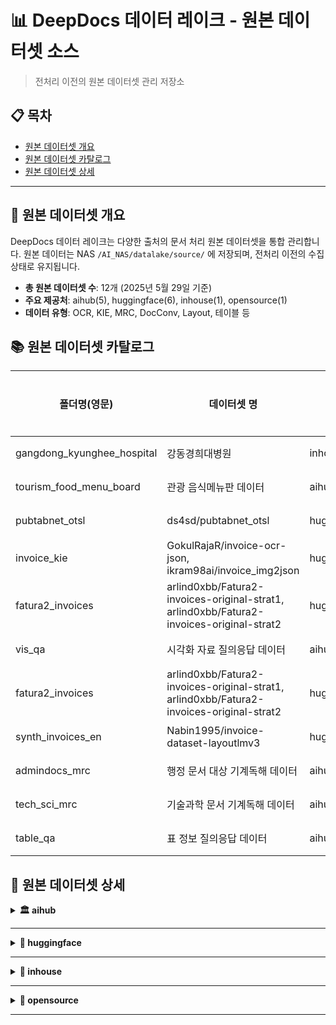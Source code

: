 # 📊 DeepDocs 데이터 레이크 - 원본 데이터셋 소스

> 전처리 이전의 원본 데이터셋 관리 저장소

## 📋 목차

- [원본 데이터셋 개요](#overview)
- [원본 데이터셋 카탈로그](#dataset-catalog)
- [원본 데이터셋 상세](#datasets)

---


## 📑 원본 데이터셋 개요 <a id="overview"></a>

DeepDocs 데이터 레이크는 다양한 출처의 문서 처리 원본 데이터셋을 통합 관리합니다.
원본 데이터는 NAS `/AI_NAS/datalake/source/` 에 저장되며, 전처리 이전의 수집 상태로 유지됩니다.

- **총 원본 데이터셋 수**: 12개 (2025년 5월 29일 기준)
- **주요 제공처**: aihub(5), huggingface(6), inhouse(1), opensource(1)
- **데이터 유형**: OCR, KIE, MRC, DocConv, Layout, 테이블 등

## 📚 원본 데이터셋 카탈로그 <a id="dataset-catalog"></a>

| 폴더명(영문)| 데이터셋 명| 제공처| 유형| 샘플 수| 상세정보|
|------------|-----------|-------|----|--------|--------|
| gangdong_kyunghee_hospital | 강동경희대병원 | inhouse | OCR/KIE | 3,672  | [상세](#gangdong_kyunghee_hospital) |
| tourism_food_menu_board | 관광 음식메뉴판 데이터 | aihub | OCR/KIE | 90,085 | [상세](#tourism_food_menu_board)  |
| pubtabnet_otsl | ds4sd/pubtabnet_otsl | huggingface | DocConv | 394,944 | [상세](#pubtabnet_otsl)  |
| invoice_kie | GokulRajaR/invoice-ocr-json, ikram98ai/invoice_img2json | huggingface | KIE | 5,189 | [상세](#invoice_kie)  |
| fatura2_invoices | arlind0xbb/Fatura2-invoices-original-strat1, arlind0xbb/Fatura2-invoices-original-strat2 | huggingface | KIE | 5,250 | [상세](#fatura2_invoices)  |
| vis_qa | 시각화 자료 질의응답 데이터 | aihub | VQA | 129,213 | [상세](#vis_qa)  |
| fatura2_invoices | arlind0xbb/Fatura2-invoices-original-strat1, arlind0xbb/Fatura2-invoices-original-strat2 | huggingface | KIE | 1,250 | [상세](#fatura2_invoices)  |
| synth_invoices_en | Nabin1995/invoice-dataset-layoutlmv3 | huggingface | Layout | 10,000 | [상세](#synth_invoices_en) |
| admindocs_mrc | 행정 문서 대상 기계독해 데이터 | aihub | DocConv | 50,073 | [상세](#admindocs_mrc)  |
| tech_sci_mrc | 기술과학 문서 기계독해 데이터 | aihub | DocConv | 8,148 | [상세](#tech_sci_mrc)  |
| table_qa | 표 정보 질의응답 데이터 | aihub | DocConv | 176,631 | [상세](#table_qa)  |
## 📂 원본 데이터셋 상세 <a id="datasets"></a>

<details>
<summary><b>🏛️ aihub</b></summary>

<details>
<summary id="tourism_food_menu_board"><b>tourism_food_menu_board</b></summary>

- **데이터셋명(한글)**: 관광 음식메뉴판 데이터
- **경로**: source/provider=aihub/tourism_food_menu_board
- **수집일**: 2025-05-23
- **샘플 수**: 90,085
- **주요 폴더/파일**:
- **라벨 포맷/주요 필드**: JSON (bbox, text)
- **비고**: 
  - 2025-05-23 1차 수집
</details>
<details>
<summary id="vis_qa"><b>vis_qa</b></summary>

- **데이터셋명**: 시각화 자료 질의응답 데이터
- **경로**: source/provider=aihub/pubtabnet_otsl
- **수집일**: 2025-05-23
- **샘플 수**: 129,213
- **주요 폴더/파일**:
- **라벨 포맷/주요 필드**: query, label
- **비고**: 
  - 표, 차트, 플로우 차트 등이 포함된 문서.
  - .png의 출처가 되는 .pdf를 알아낼 수 있으나 몇 페이지에서 온 것인지 알 수 없음.
</details>

<details>
<summary id="admindocs_mrc"><b>admindocs_mrc</b></summary>

- **데이터셋명(한글)**: 행정 문서 대상 기계독해 데이터
- **경로**: source/provider=aihub/admindocs_mrc
- **수집일**: 2025-05-29
- **샘플 수**: 50,073
- **주요 폴더/파일**:
- **라벨 포맷/주요 필드**: html
- **비고**: 
  - 2025-05-29 1차 수집
</details>
<details>
<summary id="tech_sci_mrc"><b>tech_sci_mrc</b></summary>

- **데이터셋명(한글)**: 기술과학 문서 기계독해 데이터
- **경로**: source/provider=aihub/tech_sci_mrc
- **수집일**: 2025-05-29
- **샘플 수**: 8,148
- **주요 폴더/파일**:
- **라벨 포맷/주요 필드**: html
- **비고**: 
  - 2025-05-29 1차 수집
</details>
<details>
<summary id="table_qa"><b>table_qa</b></summary>

- **데이터셋명(한글)**: 표 정보 질의응답 데이터
- **경로**: source/provider=aihub/table_qa
- **수집일**: 2025-05-29
- **샘플 수**: 176,631
- **주요 폴더/파일**:
- **라벨 포맷/주요 필드**: html
- **비고**: 
  - 2025-05-30 1차 수집
</details>

</details>

--- 

<details>
<summary><b>🤗 huggingface</b></summary>

<details>
<summary id="pubtabnet_otsl"><b>pubtabnet_otsl</b></summary>

- **데이터셋명**: ds4sd/PubTabNet_OTSL
- **경로**: source/provider=huggingface/pubtabnet_otsl
- **수집일**: 2025-05-23
- **샘플 수**: 394,944
- **주요 폴더/파일**:
- **라벨 포맷/주요 필드**: otsl, html, cell
- **비고**: 
  - 2025-05-23 1차 수집
</details>
<details>
<summary id="invoice_kie"><b>invoice_kie</b></summary>

- **데이터셋명**: GokulRajaR/invoice-ocr-json, ikram98ai/invoice_img2json
- **경로**: source/provider=huggingface/invoice_kie
- **수집일**: 2025-05-27
- **샘플 수**: 5,189
- **주요 폴더/파일**:
- **라벨 포맷/주요 필드**: kie
- **비고**: 
  - 2025-05-27 1차 수집
</details>
<details>
<summary id="fatura2_invoices"><b>fatura2_invoices</b></summary>

- **데이터셋명**: arlind0xbb/Fatura2-invoices-original-strat1, arlind0xbb/Fatura2-invoices-original-strat2
- **경로**: source/provider=huggingface/fatura2_invoices
- **수집일**: 2025-05-27
- **샘플 수**: 1,250
- **주요 폴더/파일**:
- **라벨 포맷/주요 필드**: kie
- **비고**: 
  - 2025-05-27 1차 수집, 중복 제거
</details>
<details>
<summary id="synth_invoices_en"><b>synth_invoices_en</b></summary>

- **데이터셋명**: Nabin1995/invoice-dataset-layoutlmv3
- **경로**: source/provider=huggingface/synth_invoices_en
- **수집일**: 2025-05-27
- **샘플 수**: 10,000
- **주요 폴더/파일**:
- **라벨 포맷/주요 필드**: layout
- **비고**: 
  - 2025-05-27 1차 수집
</details>
<details>
<summary id="funsd_plus"><b>funsd_plus</b></summary>

- **데이터셋명**: funsd_plus  
- **경로**: source/provider=huggingface/funsd_plus  
- **수집일**: 2025-05-28  
- **샘플 수**: 1,139  
- **주요 폴더/파일**:
- **라벨 포맷/주요 필드**: JSON (bbox, text, class 등 KIE 라벨)  
- **비고**:  
  - 2025-05-28 1차 수집  
  - 원래는 VQA 용(question-answer 쌍 기반) 구조였으나 KIE 태스크로 변환  
  - OCR 기반 KIE 데이터셋으로 사용됨  
  - FUNSD를 확장한 구조적 key-value 태깅 포함  
</details>

</details>

---

<details>
<summary><b>🏥 inhouse</b></summary>

<details>
<summary id="gangdong_kyunghee_hospital"><b>gangdong_kyunghee_hospital</b></summary>

- **데이터셋명(한글)**: 강동경희대병원 진료/처방 OCR
- **경로**: source/provider=inhouse/gangdong_kyunghee_hospital
- **수집일**: 2024-08-13
- **샘플 수**: 159,153
- **주요 폴더/파일**:
  ```
  data/
  ├─ examinations/ (images/, labels/, metadata.jsonl)
  └─ prescriptions/ (images/, labels/, metadata.jsonl)
  ```
- **라벨 포맷/주요 필드**: JSON (bbox, text, class, line_num, date)
- **비고**: 
  - 2024-08-13 1차 수집 (ocr)
  - 2025-05-26 metadata.jsonl 추가 (kie)
</details>

</details>

---

<details>
<summary><b>📄 opensource</b></summary>

<details>
<summary id="real_kie"><b>real-kie</b></summary>

- **데이터셋명**: real-kie  
- **경로**: source/provider=opensource/real-kie  
- **수집일**: 2025-05-28  
- **샘플 수**: 23,187  
- **주요 폴더/파일**:
  ```
  charities           : 8,370
  fcc_invoices        : 1,812
  nda                 : 2,574
  resource_contracts  : 33,868
  s1                  : 86,371
  s1_pages            : 13,079
  s1_trimmed          : 0
  s1_truncated        : 13,079
  ```
- **라벨 포맷/주요 필드**: JSON (label[text, start, end], ocr[token, bbox])  
- **비고**:  
  - 2025-05-28 1차 수집 완료  
  - 도메인 단위(폴더별)로 문서 유형이 나뉘어 있음  
  - 각 폴더별 `train.csv`, `val.csv`, `test.csv` 형태로 OCR + KIE 라벨 존재  
  - OCR 결과는 `ocr/*.json.gz`로 존재하며, `image_files` 열로 이미지 경로와 연결  
  - 원본 PDF는 s1_pages, s1_trimmed 등 별도 폴더에 포함됨
</details>

</details>

---